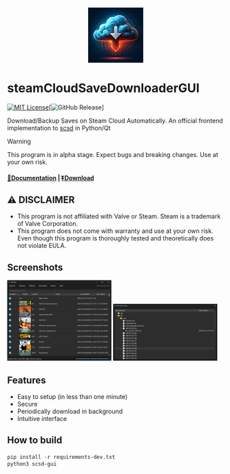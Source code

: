 <p align="center">
<img src="./steamCloudSaveDownloaderGUI/res/scsd_icon.jpg" width="128">
</p>

steamCloudSaveDownloaderGUI
===========
[![MIT License](https://img.shields.io/badge/license-MIT-blue.svg)](LICENSE)[![GitHub Release](https://img.shields.io/github/v/release/pyscsd/steamCloudSaveDownloaderGUI)]

Download/Backup Saves on Steam Cloud Automatically. An official frontend implementation to [scsd](https://github.com/pyscsd/steamCloudSaveDownloader) in Python/Qt

> [!WARNING]
> This program is in alpha stage. Expect bugs and breaking changes. Use at your own risk.

#### [📄Documentation]() | [⏬Download](https://github.com/pyscsd/steamCloudSaveDownloaderGUI/releases)

## :warning: DISCLAIMER
- This program is not affiliated with Valve or Steam. Steam is a trademark of Valve Corporation.
- This program does not come with warranty and use at your own risk. Even though this program is thoroughly tested and theoretically does not violate EULA.

## Screenshots
<p float="left">
    <img src="./docs/screenshots/main_window.png" width="48%" />
    <img src="./docs/screenshots/file_dialog.png" width="48%" />
</p>

## Features
- Easy to setup (in less than one minute)
- Secure
- Periodically download in background
- Intuitive interface

## How to build
```
pip install -r requirements-dev.txt
python3 scsd-gui
```